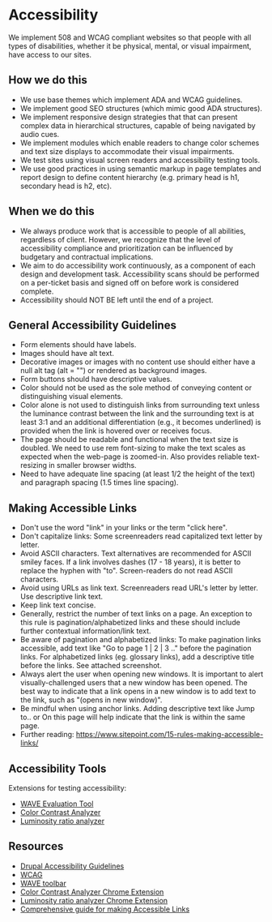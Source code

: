 # Accessibility

We implement 508 and WCAG compliant websites so that people with all types of disabilities, whether it be physical, mental, or visual impairment, have access to our sites.

## How we do this

*   We use base themes which implement ADA and WCAG guidelines.
*   We implement good SEO structures (which mimic good ADA structures).
*   We implement responsive design strategies that that can present complex data in hierarchical structures, capable of being navigated by audio cues.
*   We implement modules which enable readers to change color schemes and text size displays to accommodate their visual impairments.
*   We test sites using visual screen readers and accessibility testing tools.
*   We use good practices in using semantic markup in page templates and report design to define content hierarchy (e.g. primary head is h1, secondary head is h2, etc).

## When we do this

*   We always produce work that is accessible to people of all abilities, regardless of client. However, we recognize that the level of accessibility compliance and prioritization can be influenced by budgetary and contractual implications.
*   We aim to do accessibility work continuously, as a component of each design and development task. Accessibility scans should be performed on a per-ticket basis and signed off on before work is considered complete.
*   Accessibility should NOT BE left until the end of a project.

## General Accessibility Guidelines

*   Form elements should have labels.
*   Images should have alt text.
*   Decorative images or images with no content use should either have a null alt tag (alt = "") or rendered as background images.
*   Form buttons should have descriptive values.
*   Color should not be used as the sole method of conveying content or distinguishing visual elements.
*   Color alone is not used to distinguish links from surrounding text unless the luminance contrast between the link and the surrounding text is at least 3:1 and an additional differentiation (e.g., it becomes underlined) is provided when the link is hovered over or receives focus.
*   The page should be readable and functional when the text size is doubled. We need to use rem font-sizing to make the text scales as expected when the web-page is zoomed-in. Also provides reliable text-resizing in smaller browser widths.
*   Need to have adequate line spacing (at least 1/2 the height of the text) and paragraph spacing (1.5 times line spacing).

## Making Accessible Links

*   Don't use the word "link" in your links or the term "click here".
*   Don't capitalize links: Some screenreaders read capitalized text letter by letter.
*   Avoid ASCII characters. Text alternatives are recommended for ASCII smiley faces. If a link involves dashes (17 - 18 years), it is better to replace the hyphen with "to". Screen-readers do not read ASCII characters.
*   Avoid using URLs as link text. Screenreaders read URL's letter by letter. Use descriptive link text.
*   Keep link text concise.
*   Generally, restrict the number of text links on a page. An exception to this rule is pagination/alphabetized links and these should include further contextual information/link text.
*   Be aware of pagination and alphabetized links: To make pagination links accessible, add text like "Go to page  1 | 2 | 3 .." before the pagination links. For alphabetized links (eg. glossary links), add a descriptive title before the links. See attached screenshot.
*   Always alert the user when opening new windows. It is important to alert visually-challenged users that a new window has been opened. The best way to indicate that a link opens in a new window is to add text to the link, such as "(opens in new window)".
*   Be mindful when using anchor links. Adding descriptive text like Jump to.. or On this page will help indicate that the link is within the same page.
*   Further reading: <https://www.sitepoint.com/15-rules-making-accessible-links/>

## Accessibility Tools

Extensions for testing accessibility:

*   [WAVE Evaluation Tool](https://chrome.google.com/webstore/detail/wave-evaluation-tool/jbbplnpkjmmeebjpijfedlgcdilocofh)
*   [Color Contrast Analyzer](https://chrome.google.com/webstore/detail/color-contrast-analyzer/dagdlcijhfbmgkjokkjicnnfimlebcll)
*   [Luminosity ratio analyzer](https://chrome.google.com/webstore/detail/wcag-luminosity-contrast/lllpnmpooomecmbmijbmbikaacgfdagi)

## Resources

*   [Drupal Accessibility Guidelines](https://drupal.org/node/1637990)
*   [WCAG](http://www.w3.org/WAI/intro/wcag)
*   [WAVE toolbar](http://wave.webaim.org/toolbar/)
*   [Color Contrast Analyzer Chrome Extension](https://chrome.google.com/webstore/detail/color-contrast-analyzer/dagdlcijhfbmgkjokkjicnnfimlebcll)
*   [Luminosity ratio analyzer Chrome Extension](https://chrome.google.com/webstore/detail/wcag-luminosity-contrast/lllpnmpooomecmbmijbmbikaacgfdagi)
*   [Comprehensive guide for making Accessible Links](https://www.sitepoint.com/15-rules-making-accessible-links/)

